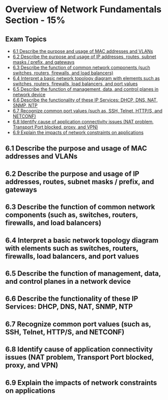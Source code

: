 # Overview of Network Fundamentals Section - 15%

## Exam Topics

<!-- Links for ToC -->

- [6.1 Describe the purpose and usage of MAC addresses and VLANs][6.1]
- [6.2 Describe the purpose and usage of IP addresses, routes, subnet masks / prefix, and gateways][6.2]
- [6.3 Describe the function of common network components (such switches, routers, firewalls, and load balancers)][6.3]
- [6.4 Interpret a basic network topology diagram with elements such as switches, routers, firewalls, load balancers, and port values][6.4]
- [6.5 Describe the function of management, data, and control planes in network device][6.5]
- [6.6 Describe the functionality of these IP Services: DHCP, DNS, NAT, SNMP, NTP][6.6]
- [6.7 Recognize common port values (such as, SSH, Telnet, HTTP/S, and NETCONF) ][6.7]
- [6.8 Identify cause of application connectivity issues (NAT problem, Transport Port blocked, proxy, and VPN)][6.8]
- [6.9 Explain the impacts of network constraints on applications][6.9]


[6.1]: #61-describe-the-purpose-and-usage-of-mac-addresses-and-vlans
[6.2]: #62-describe-the-purpose-and-usage-of-ip-addresses-routes-subnet-masks--prefix-and-gateways
[6.3]: #63-describe-the-function-of-common-network-components-such-as-switches-routers-firewalls-and-load-balancers
[6.4]: #64-interpret-a-basic-network-topology-diagram-with-elements-such-as-switches-routers-firewalls-load-balancers-and-port-values
[6.5]: #65-describe-the-function-of-management-data-and-control-planes-in-a-network-device
[6.6]: #66-describe-the-functionality-of-these-ip-services-dhcp-dns-nat-snmp-ntp
[6.7]: #67-recognize-common-port-values-such-as-ssh-telnet-https-and-netconf
[6.8]: #68-identify-cause-of-application-connectivity-issues-nat-problem-transport-port-blocked-proxy-and-vpn
[6.9]: #69-explain-the-impacts-of-network-constraints-on-applications

<!-- End Links for ToC -->

## 6.1 Describe the purpose and usage of MAC addresses and VLANs
## 6.2 Describe the purpose and usage of IP addresses, routes, subnet masks / prefix, and gateways
## 6.3 Describe the function of common network components (such as, switches, routers, firewalls, and load balancers)
## 6.4 Interpret a basic network topology diagram with elements such as switches, routers, firewalls, load balancers, and port values
## 6.5 Describe the function of management, data, and control planes in a network device
## 6.6 Describe the functionality of these IP Services: DHCP, DNS, NAT, SNMP, NTP
## 6.7 Recognize common port values (such as, SSH, Telnet, HTTP/S, and NETCONF)
## 6.8 Identify cause of application connectivity issues (NAT problem, Transport Port blocked, proxy, and VPN)
## 6.9 Explain the impacts of network constraints on applications

